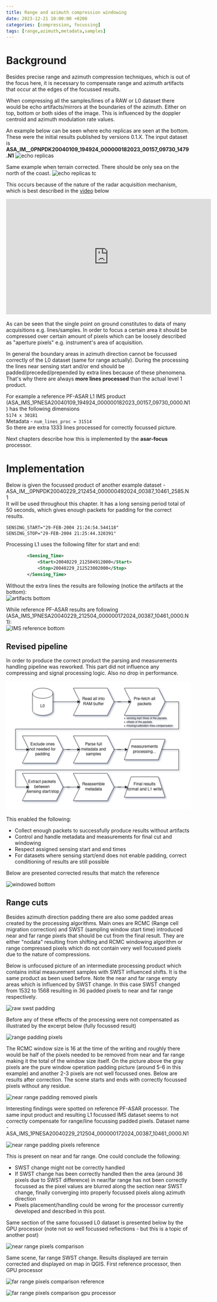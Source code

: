 ```yaml
---
title: Range and azimuth compression windowing
date: 2023-12-21 10:00:00 +0200
categories: [compression, focussing]
tags: [range,azimuth,metadata,samples]
---
```


# Background

Besides precise range and azimuth compression techniques, which is out of the focus here, it is necessary to
compensate range and azimuth artifacts that occur at the edges of the focussed results. 

When compressing all the samples/lines of a RAW or L0 dataset there would be echo artifacts/mirrors at the
boundaries of the azimuth. Either on top, bottom or both sides of the image. This is influenced by the doppler centroid
and azimuth modulation rate values.

An example below can be seen where echo replicas are seen at the bottom.
These were the initial results published by versions 0.1.X. The input dataset is **ASA_IM__0PNPDK20040109_194924_000000182023_00157_09730_1479.N1**
![echo replicas](https://sar-focusing.s3.eu-central-1.amazonaws.com/pages/ASA_IMS_1PNPDK20040109_194924_000000182023_00157_09730_1479_echo_replicas.png)

Same example when terrain corrected. There should be only sea on the north of the coast.
![echo replicas tc](https://sar-focusing.s3.eu-central-1.amazonaws.com/pages/ASA_IMS_1PNPDK20040109_194924_000000182023_00157_09730_1479_echo_replicas_tc.png)

This occurs because of the nature of the radar acquisition mechanism, which is best described
in the [video](https://youtu.be/74p1uPCwU_c?si=mWoRadfr7bX2c2Rg) below

<iframe width="560" height="315" src="https://www.youtube.com/embed/74p1uPCwU_c?si=mWoRadfr7bX2c2Rg" title="YouTube video player" frameborder="0" allow="accelerometer; autoplay; clipboard-write; encrypted-media; gyroscope; picture-in-picture; web-share" allowfullscreen></iframe>

As can be seen that the single point on ground constitutes to data of many acquisitions e.g. lines/samples. In order to
focus a certain area it should be compressed over certain amount of pixels which can be loosely described
as "aperture pixels" e.g. instrument's area of acquisition.

In general the boundary areas in azimuth direction cannot be focussed correctly of the L0 dataset (same for range actually).
During the processing the lines near sensing start and/or end should be padded/preceded/prepended by extra lines because of these phenomena.
That's why there are always **more lines processed** than the actual level 1 product.

For example a reference PF-ASAR L1 IMS product (ASA_IMS_1PNESA20040109_194924_000000182023_00157_09730_0000.N1)
has the following dimensions\
`5174 x 30181`\
Metadata  - `num_lines_proc = 31514`\
So there are extra 1333 lines processed for correctly focussed picture.

Next chapters describe how this is implemented by the **asar-focus** processor.

# Implementation

Below is given the focussed product of another example dataset - ASA_IM__0PNPDK20040229_212454_000000492024_00387_10461_2585.N1\
It will be used throughout this chapter. It has a long sensing period total of 50 seconds, which gives enough packets
for padding for the correct results.
```
SENSING_START="29-FEB-2004 21:24:54.544118"
SENSING_STOP="29-FEB-2004 21:25:44.320391"
```

Processing L1 uses the following filter for start and end:
```xml
        <Sensing_Time>
            <Start>20040229_212504912000</Start>
            <Stop>20040229_212523002000</Stop>
        </Sensing_Time>
```

Without the extra lines the results are following (notice the artifacts at the bottom):\
![artifacts bottom](https://sar-focusing.s3.eu-central-1.amazonaws.com/pages/ASA_IMS_1PNPDK20040229_212454_000000492024_00387_10461_2585_artifacts_bottom.png)

While reference PF-ASAR results are following (ASA_IMS_1PNESA20040229_212504_000000172024_00387_10461_0000.N1):\
![IMS reference bottom](https://sar-focusing.s3.eu-central-1.amazonaws.com/pages/ASA_IMS_1PNESA20040229_212504_000000172024_00387_10461_0000_bottom.png)

## Revised pipeline

In order to produce the correct product the parsing and measurements handling pipeline was reworked.
This part did not influence any compressing and signal processing logic. Also no drop in performance.

![windowing pipeline](https://github.com/kautlenbachs/bulpp_diagrams/blob/main/asar_meta_flow.drawio.png?raw=true)

This enabled the following:
* Collect enough packets to successfully produce results without artifacts
* Control and handle metadata and measurements for final cut and windowing
* Respect assigned sensing start and end times
* For datasets where sensing start/end does not enable padding, correct conditioning of results are still possible

Below are presented corrected results that match the reference

![windowed bottom](https://sar-focusing.s3.eu-central-1.amazonaws.com/pages/ASA_IMS_1PNPDK20040229_212454_000000492024_00387_10461_2585_windowed_bottom.png)

## Range cuts

Besides azimuth direction padding there are also some padded areas created by the processing algorithms.
Main ones are RCMC (Range cell migration correction) and SWST (sampling window start time) introduced near and far range
pixels that should be cut from the final result. They are either "nodata" resulting from shifting and RCMC windowing
algorithm or range compressed pixels which do not contain very well focussed pixels due to the nature of compressions.

Below is unfocused picture of an intermediate processing product which contains initial measurement samples with SWST
influenced shifts. It is the same product as been used before. Note the near and far range empty areas which is
influenced by SWST change. In this case SWST changed from 1532 to 1568 resulting in 36 padded pixels to near and
far range respectively.

![raw swst padding](https://sar-focusing.s3.eu-central-1.amazonaws.com/pages/ASA_IMS_1PNPDK20040229_212454_000000492024_00387_10461_2585_raw_swst_range_padding.png)

Before any of these effects of the processing were not compensated as illustrated by the excerpt below
(fully focussed result)

![range padding pixels](https://sar-focusing.s3.eu-central-1.amazonaws.com/pages/ASA_IMS_1PNPDK20040229_212454_000000492024_00387_10461_2585_near_range_padding_pixels.png)

The RCMC window size is 16 at the time of the writing and roughly there would be half of the pixels needed to be removed
from near and far range making it the total of the window size itself. On the picture above the gray pixels are the 
pure window operation padding picture (around 5-6 in this example) and another 2-3 pixels are not well focussed ones.
Below are results after correction. The scene starts and ends with correctly focussed pixels without any residue.

![near range padding removed pixels](https://sar-focusing.s3.eu-central-1.amazonaws.com/pages/ASA_IMS_1PNPDK20040229_212454_000000492024_00387_10461_2585_near_range_padding_removed_pixels.png)

Interesting findings were spotted on reference PF-ASAR processor. The same input product and resulting L1 focussed IMS
dataset seems to not correctly compensate for range/line focussing padded pixels. Dataset name - ASA_IMS_1PNESA20040229_212504_000000172024_00387_10461_0000.N1

![near range padding pixels reference](https://sar-focusing.s3.eu-central-1.amazonaws.com/pages/ASA_IMS_1PNESA20040229_212504_000000172024_00387_10461_0000_near_range_padding_pixels.N1)

This is present on near and far range. One could conclude the following:
* SWST change might not be correctly handled
* If SWST change has been correctly handled then the area (around 36 pixels due to SWST difference) in near/far range has 
  not been correctly focussed as the pixel values are blurred along the section near SWST change, finally converging into properly focussed pixels along azimuth direction 
* Pixels placement/handling could be wrong for the processor currently developed and described in this post.

Same section of the same focussed L0 dataset is presented below by the GPU processor (note not so well focussed reflections - but this is a topic of another post)

![near range pixels comparison](https://sar-focusing.s3.eu-central-1.amazonaws.com/pages/ASA_IMS_1PNPDK20040229_212454_000000492024_00387_10461_2585_near_range_comparison.png)

Same scene, far range SWST change. Results displayed are terrain corrected and displayed on map in QGIS.
First reference processor, then GPU processor

![far range pixels comparison reference](https://sar-focusing.s3.eu-central-1.amazonaws.com/pages/ASA_IMS_1PNESA20040229_212504_000000172024_00387_10461_0000_far_range_tc_swst_change_qgis.png)

![far range pixels comparison gpu processor](https://sar-focusing.s3.eu-central-1.amazonaws.com/pages/ASA_IMS_1PNPDK20040229_212454_000000492024_00387_10461_2585_far_range_tc_swst_change_qgis.png)